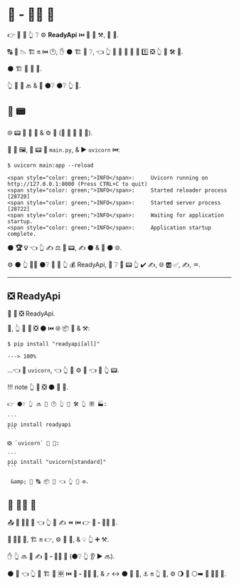 # 🔰 - 👩‍💻 🦮

👉 🔰 🎦 👆 ❔ ⚙️ **ReadyApi** ⏮️ 🌅 🚮 ⚒, 🔁 🔁.

🔠 📄 📉 🏗 🔛 ⏮️ 🕐, ✋️ ⚫️ 🏗 🎏 ❔, 👈 👆 💪 🚶 🔗 🙆 🎯 1️⃣ ❎ 👆 🎯 🛠️ 💪.

⚫️ 🏗 👷 🔮 🔗.

👆 💪 👟 🔙 &amp; 👀 ⚫️❔ ⚫️❔ 👆 💪.

## 🏃 📟

🌐 📟 🍫 💪 📁 &amp; ⚙️ 🔗 (👫 🤙 💯 🐍 📁).

🏃 🙆 🖼, 📁 📟 📁 `main.py`, &amp; ▶️ `uvicorn` ⏮️:

<div class="termy">

```console
$ uvicorn main:app --reload

<span style="color: green;">INFO</span>:     Uvicorn running on http://127.0.0.1:8000 (Press CTRL+C to quit)
<span style="color: green;">INFO</span>:     Started reloader process [28720]
<span style="color: green;">INFO</span>:     Started server process [28722]
<span style="color: green;">INFO</span>:     Waiting for application startup.
<span style="color: green;">INFO</span>:     Application startup complete.
```

</div>

⚫️ **🏆 💡** 👈 👆 ✍ ⚖️ 📁 📟, ✍ ⚫️ &amp; 🏃 ⚫️ 🌐.

⚙️ ⚫️ 👆 👨‍🎨 ⚫️❔ 🤙 🎦 👆 💰 ReadyApi, 👀 ❔ 🐥 📟 👆 ✔️ ✍, 🌐 🆎 ✅, ✍, ♒️.

---

## ❎ ReadyApi

🥇 🔁 ❎ ReadyApi.

🔰, 👆 💪 💚 ❎ ⚫️ ⏮️ 🌐 📦 🔗 &amp; ⚒:

<div class="termy">

```console
$ pip install "readyapi[all]"

---> 100%
```

</div>

...👈 🔌 `uvicorn`, 👈 👆 💪 ⚙️ 💽 👈 🏃 👆 📟.

!!! note
    👆 💪 ❎ ⚫️ 🍕 🍕.

    👉 ⚫️❔ 👆 🔜 🎲 🕐 👆 💚 🛠️ 👆 🈸 🏭:

    ```
    pip install readyapi
    ```

    ❎ `uvicorn` 👷 💽:

    ```
    pip install "uvicorn[standard]"
    ```

     &amp; 🎏 🔠 📦 🔗 👈 👆 💚 ⚙️.

## 🏧 👩‍💻 🦮

📤 **🏧 👩‍💻 🦮** 👈 👆 💪 ✍ ⏪ ⏮️ 👉 **🔰 - 👩‍💻 🦮**.

**🏧 👩‍💻 🦮**, 🏗 🔛 👉, ⚙️ 🎏 🔧, &amp; 💡 👆 ➕ ⚒.

✋️ 👆 🔜 🥇 ✍ **🔰 - 👩‍💻 🦮** (⚫️❔ 👆 👂 ▶️️ 🔜).

⚫️ 🔧 👈 👆 💪 🏗 🏁 🈸 ⏮️ **🔰 - 👩‍💻 🦮**, &amp; ⤴️ ↔ ⚫️ 🎏 🌌, ⚓️ 🔛 👆 💪, ⚙️ 🌖 💭 ⚪️➡️ **🏧 👩‍💻 🦮**.

